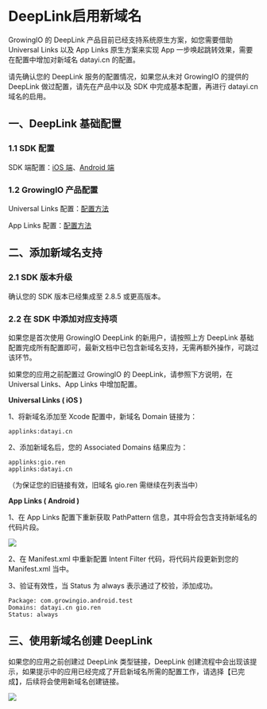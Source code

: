 # DeepLink启用新域名

GrowingIO 的 DeepLink 产品目前已经支持系统原生方案，如您需要借助 Universal Links 以及 App Links 原生方案来实现 App 一步唤起跳转效果，需要在配置中增加对新域名 datayi.cn 的配置。

请先确认您的 DeepLink 服务的配置情况，如果您从未对 GrowingIO 的提供的 DeepLink 做过配置，请先在产品中以及 SDK 中完成基本配置，再进行 datayi.cn 域名的启用。

## 一、DeepLink 基础配置 <a id="yi-deeplink-ji-chu-pei-zhi"></a>

### 1.1 SDK 配置 <a id="11-sdk-pei-zhi"></a>

SDK 端配置：[iOS 端](../../../../developer-manual/sdkintegrated/ios-sdk/auto-ios-sdk.md#7-deeplink-and-universal-link)、[Android 端​](../../../../developer-manual/sdkintegrated/android-sdk/auto-android-sdk.md#15-deep-link-hui-tiao-can-shu-huo-qu)

### 1.2 GrowingIO 产品配置 <a id="12-growingio-chan-pin-pei-zhi"></a>

Universal Links 配置：[配置方法​](../advance/deeplink.md#universal-links-pei-zhi)

App Links 配置：[配置方法](../advance/deeplink.md#applinks-pei-zhi)

## 二、添加新域名支持 <a id="er-tian-jia-xin-yu-ming-zhi-chi"></a>

### 2.1 SDK 版本升级 <a id="21-sdk-ban-ben-sheng-ji"></a>

确认您的 SDK 版本已经集成至 2.8.5 或更高版本。

### 2.2 在 SDK 中添加对应支持项 <a id="22-zai-sdk-zhong-tian-jia-dui-ying-zhi-chi-xiang"></a>

如果您是首次使用 GrowingIO DeepLink 的新用户，请按照上方 DeepLink 基础配置完成所有配置即可，最新文档中已包含新域名支持，无需再额外操作，可跳过该环节。

如果您的应用之前配置过 GrowingIO 的 DeepLink，请参照下方说明，在 Universal Links、App Links 中增加配置。

**Universal Links \( iOS \)**

1、将新域名添加至 Xcode 配置中，新域名 Domain 链接为：

```text
applinks:datayi.cn
```

2、添加新域名后，您的 Associated Domains 结果应为：

```text
applinks:gio.ren
applinks:datayi.cn
```

（为保证您的旧链接有效，旧域名 gio.ren 需继续在列表当中）

**App Links \( Android \)**

1、在 App Links 配置下重新获取 PathPattern 信息，其中将会包含支持新域名的代码片段。

![](https://docs.growingio.com/.gitbook/assets/-LGNxeGABUADKiTWTaEM-LtOUrf5i-XvV5sedT8v-LtOZj0lC7W7nzhX3oPAimage.png)

2、在 Manifest.xml 中重新配置 Intent Filter 代码，将代码片段更新到您的 Manifest.xml 当中。

3、验证有效性，当 Status 为 always 表示通过了校验，添加成功。

```text
Package: com.growingio.android.test
Domains: datayi.cn gio.ren
Status: always
```

## 三、使用新域名创建 DeepLink <a id="san-shi-yong-xin-yu-ming-chuang-jian-deeplink"></a>

如果您的应用之前创建过 DeepLink 类型链接，DeepLink 创建流程中会出现该提示，如果提示中的应用已经完成了开启新域名所需的配置工作，请选择【已完成】，后续将会使用新域名创建链接。

![](https://docs.growingio.com/.gitbook/assets/-LGNxeGABUADKiTWTaEM-LtOUrf5i-XvV5sedT8v-LtOhlXtBO5SIkOHq7EnE59F9FE5908DE58887E68DA2E7A1AEE8AEA4.png)

​

